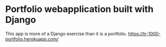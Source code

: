 # Portfolio webapplication built with Django
This app is more of a Django exercise than it is a portfolio.
https://tr-1000-portfolio.herokuapp.com/
